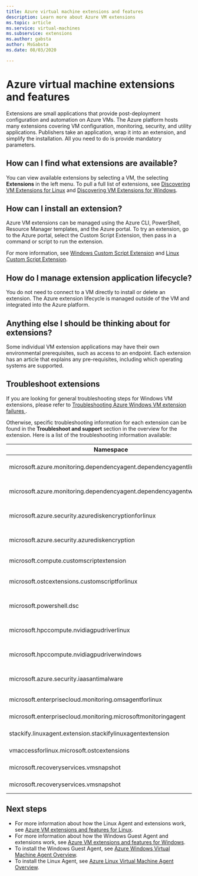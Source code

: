 ```yaml
---
title: Azure virtual machine extensions and features 
description: Learn more about Azure VM extensions
ms.topic: article
ms.service: virtual-machines
ms.subservice: extensions
ms.author: gabsta
author: MsGabsta
ms.date: 08/03/2020

---
```


# Azure virtual machine extensions and features
Extensions are small applications that provide post-deployment configuration and automation on Azure VMs. The Azure platform hosts many extensions covering VM configuration, monitoring, security, and utility applications. Publishers take an application, wrap it into an extension, and simplify the installation. All you need to do is provide mandatory parameters. 

## How can I find what extensions are available?
You can view available extensions by selecting a VM, the selecting **Extensions** in the left menu. To pull a full list of extensions, see [Discovering VM Extensions for Linux](features-linux.md) and [Discovering VM Extensions for Windows](features-windows.md).

## How can I install an extension?
Azure VM extensions can be managed using the Azure CLI, PowerShell, Resource Manager templates, and the Azure portal. To try an extension, go to the Azure portal, select the Custom Script Extension, then pass in a command or script to run the extension.

For more information, see [Windows Custom Script Extension](custom-script-windows.md) and [Linux Custom Script Extension](custom-script-linux.md).

## How do I manage extension application lifecycle?
You do not need to connect to a VM directly to install or delete an extension. The Azure extension lifecycle is managed outside of the VM and integrated into the Azure platform.

## Anything else I should be thinking about for extensions?
Some individual VM extension applications may have their own environmental prerequisites, such as access to an endpoint. Each extension has an article that explains any pre-requisites, including which operating systems are supported.

## Troubleshoot extensions

If you are looking for general troubleshooting steps for Windows VM extensions, please refer to [Troubleshooting Azure Windows VM extension failures
](troubleshoot.md).

Otherwise, specific troubleshooting information for each extension can be found in the **Troubleshoot and support** section in the overview for the extension. Here is a list of the troubleshooting information available:

| Namespace | Troubleshooting |
|-----------|-----------------|
| microsoft.azure.monitoring.dependencyagent.dependencyagentlinux | [Azure Monitor Dependency for Linux](agent-dependency-linux.md#troubleshoot-and-support) |
| microsoft.azure.monitoring.dependencyagent.dependencyagentwindows | [Azure Monitor Dependency for Windows](agent-dependency-windows.md#troubleshoot-and-support) |
| microsoft.azure.security.azurediskencryptionforlinux | [Azure Disk Encryption for Linux](azure-disk-enc-linux.md#troubleshoot-and-support) |
| microsoft.azure.security.azurediskencryption | [Azure Disk Encryption for Windows](azure-disk-enc-windows.md#troubleshoot-and-support) |
| microsoft.compute.customscriptextension | [Custom Script for Windows](custom-script-windows.md#troubleshoot-and-support) |
| microsoft.ostcextensions.customscriptforlinux | [Desired State Configuration for Linux](dsc-linux.md#troubleshoot-and-support) |
| microsoft.powershell.dsc | [Desired State Configuration for Windows](dsc-windows.md#troubleshoot-and-support) |
| microsoft.hpccompute.nvidiagpudriverlinux | [NVIDIA GPU Driver Extension for Linux](hpccompute-gpu-linux.md#troubleshoot-and-support) |
| microsoft.hpccompute.nvidiagpudriverwindows | [NVIDIA GPU Driver Extension for Windows](hpccompute-gpu-windows.md#troubleshoot-and-support) |
| microsoft.azure.security.iaasantimalware | [Antimalware Extension for Windows](iaas-antimalware-windows.md#troubleshoot-and-support) |
| microsoft.enterprisecloud.monitoring.omsagentforlinux | [Azure Monitor for Linux](oms-linux.md#troubleshoot-and-support)
| microsoft.enterprisecloud.monitoring.microsoftmonitoringagent | [Azure Monitor for Windows](oms-windows.md#troubleshoot-and-support) |
| stackify.linuxagent.extension.stackifylinuxagentextension | [Stackify Retrace for Linux](stackify-retrace-linux.md#troubleshoot-and-support) |
| vmaccessforlinux.microsoft.ostcextensions | [Reset password for Linux](vmaccess.md#troubleshoot-and-support) |
| microsoft.recoveryservices.vmsnapshot | [Snapshot for Linux](vmsnapshot-linux.md#troubleshoot-and-support) |
| microsoft.recoveryservices.vmsnapshot | [Snapshot for Windows](vmsnapshot-windows.md#troubleshoot-and-support) |


## Next steps
* For more information about how the Linux Agent and extensions work, see [Azure VM extensions and features for Linux](features-linux.md).
* For more information about how the Windows Guest Agent and extensions work, see [Azure VM extensions and features for Windows](features-windows.md).  
* To install the Windows Guest Agent, see [Azure Windows Virtual Machine Agent Overview](agent-windows.md).  
* To install the Linux Agent, see [Azure Linux Virtual Machine Agent Overview](agent-linux.md).  


